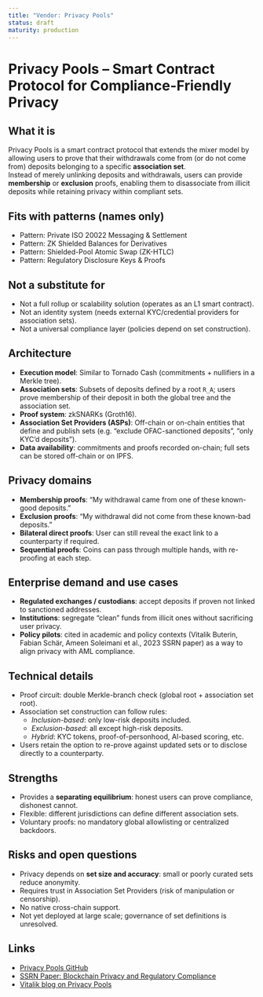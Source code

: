 ```yaml
---
title: "Vendor: Privacy Pools"
status: draft
maturity: production
---
```


# Privacy Pools – Smart Contract Protocol for Compliance-Friendly Privacy

## What it is

Privacy Pools is a smart contract protocol that extends the mixer model by allowing users to prove that their withdrawals come from (or do not come from) deposits belonging to a specific **association set**.  
Instead of merely unlinking deposits and withdrawals, users can provide **membership** or **exclusion** proofs, enabling them to disassociate from illicit deposits while retaining privacy within compliant sets.

## Fits with patterns (names only)

- Pattern: Private ISO 20022 Messaging & Settlement
- Pattern: ZK Shielded Balances for Derivatives
- Pattern: Shielded-Pool Atomic Swap (ZK-HTLC)
- Pattern: Regulatory Disclosure Keys & Proofs

## Not a substitute for

- Not a full rollup or scalability solution (operates as an L1 smart contract).
- Not an identity system (needs external KYC/credential providers for association sets).
- Not a universal compliance layer (policies depend on set construction).

## Architecture

- **Execution model**: Similar to Tornado Cash (commitments + nullifiers in a Merkle tree).
- **Association sets**: Subsets of deposits defined by a root `R_A`; users prove membership of their deposit in both the global tree and the association set.
- **Proof system**: zkSNARKs (Groth16).
- **Association Set Providers (ASPs)**: Off-chain or on-chain entities that define and publish sets (e.g. “exclude OFAC-sanctioned deposits”, “only KYC’d deposits”).
- **Data availability**: commitments and proofs recorded on-chain; full sets can be stored off-chain or on IPFS.

## Privacy domains

- **Membership proofs**: “My withdrawal came from one of these known-good deposits.”
- **Exclusion proofs**: “My withdrawal did not come from these known-bad deposits.”
- **Bilateral direct proofs**: User can still reveal the exact link to a counterparty if required.
- **Sequential proofs**: Coins can pass through multiple hands, with re-proofing at each step.

## Enterprise demand and use cases

- **Regulated exchanges / custodians**: accept deposits if proven not linked to sanctioned addresses.
- **Institutions**: segregate “clean” funds from illicit ones without sacrificing user privacy.
- **Policy pilots**: cited in academic and policy contexts (Vitalik Buterin, Fabian Schär, Ameen Soleimani et al., 2023 SSRN paper) as a way to align privacy with AML compliance.

## Technical details

- Proof circuit: double Merkle-branch check (global root + association set root).
- Association set construction can follow rules:
  - _Inclusion-based_: only low-risk deposits included.
  - _Exclusion-based_: all except high-risk deposits.
  - _Hybrid_: KYC tokens, proof-of-personhood, AI-based scoring, etc.
- Users retain the option to re-prove against updated sets or to disclose directly to a counterparty.

## Strengths

- Provides a **separating equilibrium**: honest users can prove compliance, dishonest cannot.
- Flexible: different jurisdictions can define different association sets.
- Voluntary proofs: no mandatory global allowlisting or centralized backdoors.

## Risks and open questions

- Privacy depends on **set size and accuracy**: small or poorly curated sets reduce anonymity.
- Requires trust in Association Set Providers (risk of manipulation or censorship).
- No native cross-chain support.
- Not yet deployed at large scale; governance of set definitions is unresolved.

## Links

- [Privacy Pools GitHub](https://github.com/ameensol/privacy-pools)
- [SSRN Paper: Blockchain Privacy and Regulatory Compliance](https://ssrn.com/abstract=4563364)
- [Vitalik blog on Privacy Pools](https://vitalik.eth.limo/general/2023/09/06/privacy.html)
